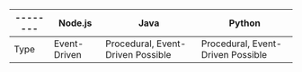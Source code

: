 --------|Node.js | Java | Python
--------|--------|------|-------
Type | Event-Driven | Procedural, Event-Driven Possible | Procedural, Event-Driven Possible